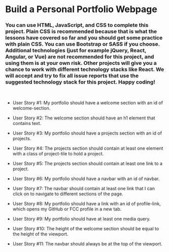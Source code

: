 # Build a Personal Portfolio Webpage
### You can use HTML, JavaScript, and CSS to complete this project. Plain CSS is recommended because that is what the lessons have covered so far and you should get some practice with plain CSS. You can use Bootstrap or SASS if you choose. Additional technologies (just for example jQuery, React, Angular, or Vue) are not recommended for this project, and using them is at your own risk. Other projects will give you a chance to work with different technology stacks like React. We will accept and try to fix all issue reports that use the suggested technology stack for this project. Happy coding!

<br>

* User Story #1: My portfolio should have a welcome section with an id of welcome-section.

* User Story #2: The welcome section should have an h1 element that contains text.

* User Story #3: My portfolio should have a projects section with an id of projects.

* User Story #4: The projects section should contain at least one element with a class of project-tile to hold a project.

* User Story #5: The projects section should contain at least one link to a project.

* User Story #6: My portfolio should have a navbar with an id of navbar.

* User Story #7: The navbar should contain at least one link that I can click on to navigate to different sections of the page.

* User Story #8: My portfolio should have a link with an id of profile-link, which opens my GitHub or FCC profile in a new tab.

* User Story #9: My portfolio should have at least one media query.

* User Story #10: The height of the welcome section should be equal to the height of the viewport.

* User Story #11: The navbar should always be at the top of the viewport.